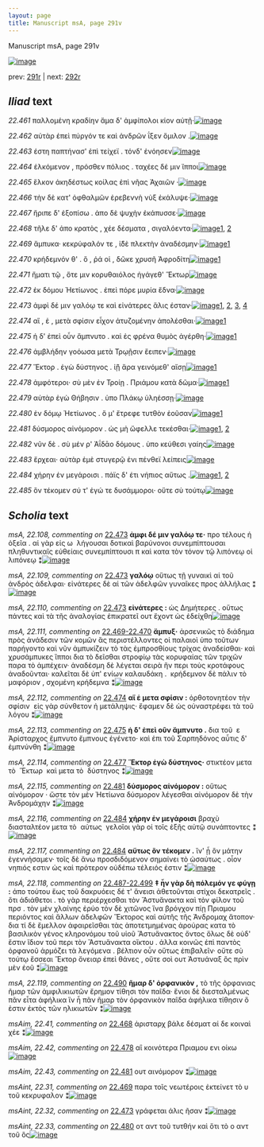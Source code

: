 ```yaml
---
layout: page
title: Manuscript msA, page 291v
---
```


Manuscript msA, page 291v

[![image](http://www.homermultitext.org/iipsrv?OBJ=IIP,1.0&FIF=/project/homer/pyramidal/deepzoom/hmt/vaimg/2017a/VA291VN_0793.tif&WID=100&CVT=JPEG)](http://www.homermultitext.org/ict2/?urn=urn:cite2:hmt:vaimg.2017a:VA291VN_0793)

prev:  [291r](../291r) | next:  [292r](../292r)

## *Iliad* text

*22.461* <a id="22.461"/> παλλομένη κραδίην ἅμα δ' ἀμφίπολοι κίον αὐτῇ·[![image](http://www.homermultitext.org/iipsrv?OBJ=IIP,1.0&FIF=/project/homer/pyramidal/deepzoom/hmt/vaimg/2017a/VA291VN_0793.tif&RGN=0.4772,0.2264,0.4270,0.02393&WID=1000&CVT=JPEG)](http://www.homermultitext.org/ict2/?urn=urn:cite2:hmt:vaimg.2017a:VA291VN_0793@0.4772,0.2264,0.4270,0.02393)

*22.462* <a id="22.462"/> αὐτὰρ ἐπεὶ πύργόν τε καὶ ἀνδρῶν ΐξεν ὅμιλον .[![image](http://www.homermultitext.org/iipsrv?OBJ=IIP,1.0&FIF=/project/homer/pyramidal/deepzoom/hmt/vaimg/2017a/VA291VN_0793.tif&RGN=0.4772,0.2469,0.4033,0.02393&WID=1000&CVT=JPEG)](http://www.homermultitext.org/ict2/?urn=urn:cite2:hmt:vaimg.2017a:VA291VN_0793@0.4772,0.2469,0.4033,0.02393)

*22.463* <a id="22.463"/> έστη παπτήνασ' ἐπὶ τείχεϊ . τόνδ' ἐνόησεν[![image](http://www.homermultitext.org/iipsrv?OBJ=IIP,1.0&FIF=/project/homer/pyramidal/deepzoom/hmt/vaimg/2017a/VA291VN_0793.tif&RGN=0.4790,0.2654,0.3755,0.02365&WID=1000&CVT=JPEG)](http://www.homermultitext.org/ict2/?urn=urn:cite2:hmt:vaimg.2017a:VA291VN_0793@0.4790,0.2654,0.3755,0.02365)

*22.464* <a id="22.464"/> ἑλκόμενον , πρόσθεν πόλιος . ταχέες δέ μιν ἵπποι[![image](http://www.homermultitext.org/iipsrv?OBJ=IIP,1.0&FIF=/project/homer/pyramidal/deepzoom/hmt/vaimg/2017a/VA291VN_0793.tif&RGN=0.4781,0.2873,0.4025,0.02116&WID=1000&CVT=JPEG)](http://www.homermultitext.org/ict2/?urn=urn:cite2:hmt:vaimg.2017a:VA291VN_0793@0.4781,0.2873,0.4025,0.02116)

*22.465* <a id="22.465"/> ἕλκον ἀκηδέστως κοίλας ἐπὶ νῆας Ἀχαιῶν ·[![image](http://www.homermultitext.org/iipsrv?OBJ=IIP,1.0&FIF=/project/homer/pyramidal/deepzoom/hmt/vaimg/2017a/VA291VN_0793.tif&RGN=0.4794,0.3041,0.3931,0.02351&WID=1000&CVT=JPEG)](http://www.homermultitext.org/ict2/?urn=urn:cite2:hmt:vaimg.2017a:VA291VN_0793@0.4794,0.3041,0.3931,0.02351)

*22.466* <a id="22.466"/> τὴν δὲ κατ' ὀφθαλμῶν ἐρεβεννὴ νὺξ ἐκάλυψε·[![image](http://www.homermultitext.org/iipsrv?OBJ=IIP,1.0&FIF=/project/homer/pyramidal/deepzoom/hmt/vaimg/2017a/VA291VN_0793.tif&RGN=0.4788,0.3238,0.3950,0.02393&WID=1000&CVT=JPEG)](http://www.homermultitext.org/ict2/?urn=urn:cite2:hmt:vaimg.2017a:VA291VN_0793@0.4788,0.3238,0.3950,0.02393)

*22.467* <a id="22.467"/> ἤριπε δ' ἐξοπίσω . ἀπο δὲ ψυχὴν ἐκάπυσσε·[![image](http://www.homermultitext.org/iipsrv?OBJ=IIP,1.0&FIF=/project/homer/pyramidal/deepzoom/hmt/vaimg/2017a/VA291VN_0793.tif&RGN=0.4790,0.3450,0.3790,0.02254&WID=1000&CVT=JPEG)](http://www.homermultitext.org/ict2/?urn=urn:cite2:hmt:vaimg.2017a:VA291VN_0793@0.4790,0.3450,0.3790,0.02254)

*22.468* <a id="22.468"/> τῆλε δ' ἀπο κρατὸς , χέε δέσματα , σιγαλόεντα·[![image](http://www.homermultitext.org/iipsrv?OBJ=IIP,1.0&FIF=/project/homer/pyramidal/deepzoom/hmt/vaimg/2017a/VA291VN_0793.tif&RGN=0.4781,0.3611,0.3815,0.02393&WID=1000&CVT=JPEG)](http://www.homermultitext.org/ict2/?urn=urn:cite2:hmt:vaimg.2017a:VA291VN_0793@0.4781,0.3611,0.3815,0.02393)[1](#msAim_22.41), [2](#msA_22.106)

*22.469* <a id="22.469"/> ἄμπυκα· κεκρύφαλόν τε , ἰ̈δὲ πλεκτὴν ἀναδέσμην·[![image](http://www.homermultitext.org/iipsrv?OBJ=IIP,1.0&FIF=/project/homer/pyramidal/deepzoom/hmt/vaimg/2017a/VA291VN_0793.tif&RGN=0.4772,0.3776,0.4211,0.02600&WID=1000&CVT=JPEG)](http://www.homermultitext.org/ict2/?urn=urn:cite2:hmt:vaimg.2017a:VA291VN_0793@0.4772,0.3776,0.4211,0.02600)[1](#msAint_22.31)

*22.470* <a id="22.470"/> κρήδεμνόν θ' . ὅ , ῥά οἱ , δῶκε χρυσῆ Ἀφροδίτη[![image](http://www.homermultitext.org/iipsrv?OBJ=IIP,1.0&FIF=/project/homer/pyramidal/deepzoom/hmt/vaimg/2017a/VA291VN_0793.tif&RGN=0.4764,0.4008,0.3828,0.02199&WID=1000&CVT=JPEG)](http://www.homermultitext.org/ict2/?urn=urn:cite2:hmt:vaimg.2017a:VA291VN_0793@0.4764,0.4008,0.3828,0.02199)[1](#msA_22.107)

*22.471* <a id="22.471"/> ἤματι τῷ , ὅτε μιν κορυθαιόλος ἠγάγεθ' Ἕκτωρ[![image](http://www.homermultitext.org/iipsrv?OBJ=IIP,1.0&FIF=/project/homer/pyramidal/deepzoom/hmt/vaimg/2017a/VA291VN_0793.tif&RGN=0.4781,0.4166,0.3972,0.02254&WID=1000&CVT=JPEG)](http://www.homermultitext.org/ict2/?urn=urn:cite2:hmt:vaimg.2017a:VA291VN_0793@0.4781,0.4166,0.3972,0.02254)

*22.472* <a id="22.472"/> ἐκ δόμου Ἠετίωνος . ἐπεὶ πόρε μυρία ἕδνα·[![image](http://www.homermultitext.org/iipsrv?OBJ=IIP,1.0&FIF=/project/homer/pyramidal/deepzoom/hmt/vaimg/2017a/VA291VN_0793.tif&RGN=0.4777,0.4375,0.3690,0.02006&WID=1000&CVT=JPEG)](http://www.homermultitext.org/ict2/?urn=urn:cite2:hmt:vaimg.2017a:VA291VN_0793@0.4777,0.4375,0.3690,0.02006)

*22.473* <a id="22.473"/> ἀμφὶ δέ μιν γαλόῳ τε καὶ εἰνάτερες ἅλις έσταν·[![image](http://www.homermultitext.org/iipsrv?OBJ=IIP,1.0&FIF=/project/homer/pyramidal/deepzoom/hmt/vaimg/2017a/VA291VN_0793.tif&RGN=0.4770,0.4512,0.4044,0.02559&WID=1000&CVT=JPEG)](http://www.homermultitext.org/ict2/?urn=urn:cite2:hmt:vaimg.2017a:VA291VN_0793@0.4770,0.4512,0.4044,0.02559)[1](#msAint_22.32), [2](#msA_22.108), [3](#msA_22.110), [4](#msA_22.109)

*22.474* <a id="22.474"/> αἵ , ἑ , μετὰ σφίσιν εἶχον ἀτυζομένην ἀπολέσθαι·[![image](http://www.homermultitext.org/iipsrv?OBJ=IIP,1.0&FIF=/project/homer/pyramidal/deepzoom/hmt/vaimg/2017a/VA291VN_0793.tif&RGN=0.4788,0.4726,0.3891,0.02407&WID=1000&CVT=JPEG)](http://www.homermultitext.org/ict2/?urn=urn:cite2:hmt:vaimg.2017a:VA291VN_0793@0.4788,0.4726,0.3891,0.02407)[1](#msA_22.112)

*22.475* <a id="22.475"/> ἡ δ' ἐπεὶ οὖν ἄμπνυτο . καὶ ἐς φρένα θυμὸς ἀγέρθη·[![image](http://www.homermultitext.org/iipsrv?OBJ=IIP,1.0&FIF=/project/homer/pyramidal/deepzoom/hmt/vaimg/2017a/VA291VN_0793.tif&RGN=0.4788,0.4903,0.4092,0.02310&WID=1000&CVT=JPEG)](http://www.homermultitext.org/ict2/?urn=urn:cite2:hmt:vaimg.2017a:VA291VN_0793@0.4788,0.4903,0.4092,0.02310)[1](#msA_22.113)

*22.476* <a id="22.476"/> ἀμβλήδην γοόωσα μετὰ Τρῳῇσιν ἔειπεν·[![image](http://www.homermultitext.org/iipsrv?OBJ=IIP,1.0&FIF=/project/homer/pyramidal/deepzoom/hmt/vaimg/2017a/VA291VN_0793.tif&RGN=0.4772,0.5084,0.3780,0.02752&WID=1000&CVT=JPEG)](http://www.homermultitext.org/ict2/?urn=urn:cite2:hmt:vaimg.2017a:VA291VN_0793@0.4772,0.5084,0.3780,0.02752)

*22.477* <a id="22.477"/> Ἕκτορ . ἐγὼ δύστηνος . ἰ̈ῇ ἄρα γεινόμεθ' αἴσῃ[![image](http://www.homermultitext.org/iipsrv?OBJ=IIP,1.0&FIF=/project/homer/pyramidal/deepzoom/hmt/vaimg/2017a/VA291VN_0793.tif&RGN=0.4705,0.5307,0.3915,0.02407&WID=1000&CVT=JPEG)](http://www.homermultitext.org/ict2/?urn=urn:cite2:hmt:vaimg.2017a:VA291VN_0793@0.4705,0.5307,0.3915,0.02407)[1](#msA_22.114)

*22.478* <a id="22.478"/> ἀμφότεροι· σὺ μὲν ἐν Τροίῃ . Πριάμου κατὰ δῶμα·[![image](http://www.homermultitext.org/iipsrv?OBJ=IIP,1.0&FIF=/project/homer/pyramidal/deepzoom/hmt/vaimg/2017a/VA291VN_0793.tif&RGN=0.4814,0.5484,0.4287,0.02614&WID=1000&CVT=JPEG)](http://www.homermultitext.org/ict2/?urn=urn:cite2:hmt:vaimg.2017a:VA291VN_0793@0.4814,0.5484,0.4287,0.02614)[1](#msAim_22.42)

*22.479* <a id="22.479"/> αὐτὰρ ἐγὼ Θήβησιν . ὑπο Πλάκῳ ὑληέσσῃ·[![image](http://www.homermultitext.org/iipsrv?OBJ=IIP,1.0&FIF=/project/homer/pyramidal/deepzoom/hmt/vaimg/2017a/VA291VN_0793.tif&RGN=0.4799,0.5669,0.3640,0.02462&WID=1000&CVT=JPEG)](http://www.homermultitext.org/ict2/?urn=urn:cite2:hmt:vaimg.2017a:VA291VN_0793@0.4799,0.5669,0.3640,0.02462)

*22.480* <a id="22.480"/> ἐν δόμῳ Ἠετίωνος . ὅ μ' ἔτρεφε τυτθὸν ἐοῦσαν[![image](http://www.homermultitext.org/iipsrv?OBJ=IIP,1.0&FIF=/project/homer/pyramidal/deepzoom/hmt/vaimg/2017a/VA291VN_0793.tif&RGN=0.4519,0.5840,0.4331,0.02517&WID=1000&CVT=JPEG)](http://www.homermultitext.org/ict2/?urn=urn:cite2:hmt:vaimg.2017a:VA291VN_0793@0.4519,0.5840,0.4331,0.02517)[1](#msAint_22.33)

*22.481* <a id="22.481"/> δύσμορος αἰνόμορον . ὡς μὴ ὤφελλε τεκέσθαι·[![image](http://www.homermultitext.org/iipsrv?OBJ=IIP,1.0&FIF=/project/homer/pyramidal/deepzoom/hmt/vaimg/2017a/VA291VN_0793.tif&RGN=0.4783,0.6025,0.4149,0.02808&WID=1000&CVT=JPEG)](http://www.homermultitext.org/ict2/?urn=urn:cite2:hmt:vaimg.2017a:VA291VN_0793@0.4783,0.6025,0.4149,0.02808)[1](#msA_22.115), [2](#msAim_22.43)

*22.482* <a id="22.482"/> νῦν δὲ . σὺ μέν ρ' Ἀΐδᾱο δόμους . ὑπο κεύθεσι γαίης[![image](http://www.homermultitext.org/iipsrv?OBJ=IIP,1.0&FIF=/project/homer/pyramidal/deepzoom/hmt/vaimg/2017a/VA291VN_0793.tif&RGN=0.4854,0.6206,0.4024,0.02711&WID=1000&CVT=JPEG)](http://www.homermultitext.org/ict2/?urn=urn:cite2:hmt:vaimg.2017a:VA291VN_0793@0.4854,0.6206,0.4024,0.02711)

*22.483* <a id="22.483"/> ἔρχεαι· αὐτὰρ ἐμὲ στυγερῷ ἐνι πένθεϊ λείπεις[![image](http://www.homermultitext.org/iipsrv?OBJ=IIP,1.0&FIF=/project/homer/pyramidal/deepzoom/hmt/vaimg/2017a/VA291VN_0793.tif&RGN=0.4851,0.6422,0.4210,0.02545&WID=1000&CVT=JPEG)](http://www.homermultitext.org/ict2/?urn=urn:cite2:hmt:vaimg.2017a:VA291VN_0793@0.4851,0.6422,0.4210,0.02545)

*22.484* <a id="22.484"/> χήρην ἐν μεγάροισι . πάϊς δ' έτι νήπιος αὕτως .[![image](http://www.homermultitext.org/iipsrv?OBJ=IIP,1.0&FIF=/project/homer/pyramidal/deepzoom/hmt/vaimg/2017a/VA291VN_0793.tif&RGN=0.4838,0.6584,0.3950,0.02780&WID=1000&CVT=JPEG)](http://www.homermultitext.org/ict2/?urn=urn:cite2:hmt:vaimg.2017a:VA291VN_0793@0.4838,0.6584,0.3950,0.02780)[1](#msA_22.116), [2](#msA_22.117)

*22.485* <a id="22.485"/> ὃν τέκομεν σύ τ' ἐγώ τε δυσάμμοροι· οὔτε σὺ τούτῳ[![image](http://www.homermultitext.org/iipsrv?OBJ=IIP,1.0&FIF=/project/homer/pyramidal/deepzoom/hmt/vaimg/2017a/VA291VN_0793.tif&RGN=0.4840,0.6766,0.4153,0.02946&WID=1000&CVT=JPEG)](http://www.homermultitext.org/ict2/?urn=urn:cite2:hmt:vaimg.2017a:VA291VN_0793@0.4840,0.6766,0.4153,0.02946)

## *Scholia* text

*msA, 22.108, commenting on* [22.473](#22.473)  <a id="msA_22.108"/> **ἀμφι δέ μιν γαλόῳ τε·** προ τέλους ἡ ὀξεῖα . αἱ γὰρ εἰς ω  λήγουσαι δοτικαὶ βαρύνονοι συνεμπίπτουσαι πληθυντικαῖς εὐθείαις συνεμπίπτουσι π καὶ κατα τὸν τόνον τῷ λιπόνεῳ οἱ λιπόνεῳ ⁑[![image](http://www.homermultitext.org/iipsrv?OBJ=IIP,1.0&FIF=/project/homer/pyramidal/deepzoom/hmt/vaimg/2017a/VA291VN_0793.tif&RGN=0.2323,0.2812,0.1990,0.1145&WID=1000&CVT=JPEG)](http://www.homermultitext.org/ict2/?urn=urn:cite2:hmt:vaimg.2017a:VA291VN_0793@0.2323,0.2812,0.1990,0.1145)

*msA, 22.109, commenting on* [22.473](#22.473)  <a id="msA_22.109"/> **γαλόῳ** οὕτως τῇ γυναικὶ αἱ τοῦ ἀνδρὸς ἀδελφαι· εἰνάτερες δὲ αἱ τῶν ἀδελφῶν γυναῖκες προς ἀλλήλας ⁑[![image](http://www.homermultitext.org/iipsrv?OBJ=IIP,1.0&FIF=/project/homer/pyramidal/deepzoom/hmt/vaimg/2017a/VA291VN_0793.tif&RGN=0.2402,0.3811,0.1887,0.03665&WID=1000&CVT=JPEG)](http://www.homermultitext.org/ict2/?urn=urn:cite2:hmt:vaimg.2017a:VA291VN_0793@0.2402,0.3811,0.1887,0.03665)

*msA, 22.110, commenting on* [22.473](#22.473)  <a id="msA_22.110"/> **εἰνάτερες :** ὡς Δημήτερες . οὕτως πάντες καὶ τὰ τῆς ἀναλογίας ἐπικρατεῖ ουτ ἔχοντ ὡς ἐδείχθη[![image](http://www.homermultitext.org/iipsrv?OBJ=IIP,1.0&FIF=/project/homer/pyramidal/deepzoom/hmt/vaimg/2017a/VA291VN_0793.tif&RGN=0.2203,0.4137,0.2139,0.07303&WID=1000&CVT=JPEG)](http://www.homermultitext.org/ict2/?urn=urn:cite2:hmt:vaimg.2017a:VA291VN_0793@0.2203,0.4137,0.2139,0.07303)

*msA, 22.111, commenting on* [22.469-22.470](#22.469-22.470)  <a id="msA_22.111"/> **ἄμπυξ·** ἀρσενικῶς τὸ διάδημα πρὸς ἀνάδεσιν τῶν κομῶν ἃς περιστέλλοντες οἱ παλαιοὶ ὑπο τοῦτων παρήγοντο καὶ νῦν ἀμπυκίζειν τὸ τὰς ἐμπροσθίους τρίχας ἀναδείσθαι· καὶ χρυσάμπυκες ἵπποι δια τὸ δεῖσθαι στροφίῳ τὰς κορυφαίας τῶν τριχῶν παρα τὸ ἀμπέχειν· ἀναδέσμη δὲ λέγεται σειρὰ ἣν περι τοὺς κροτάφους ἀναδοῦνται· καλεῖται δὲ ὑπ' ενίων καλαυδάκη .  κρήδεμνον δὲ πάλιν τὸ μαφόριον , σχομένη κρήδεμνα ⁑[![image](http://www.homermultitext.org/iipsrv?OBJ=IIP,1.0&FIF=/project/homer/pyramidal/deepzoom/hmt/vaimg/2017a/VA291VN_0793.tif&RGN=0.2220,0.4833,0.2207,0.05048&WID=1000&CVT=JPEG)](http://www.homermultitext.org/ict2/?urn=urn:cite2:hmt:vaimg.2017a:VA291VN_0793@0.2220,0.4833,0.2207,0.05048)

*msA, 22.112, commenting on* [22.474](#22.474)  <a id="msA_22.112"/> **αἵ ἑ μετα σφίσιν :** ὀρθοτονητέον τὴν  σφίσιν  εἰς γὰρ σύνθετον ἡ μετάληψις· ἔφαμεν δὲ ὡς οὐναστρέφει τὰ τοῦ λόγου ⁑[![image](http://www.homermultitext.org/iipsrv?OBJ=IIP,1.0&FIF=/project/homer/pyramidal/deepzoom/hmt/vaimg/2017a/VA291VN_0793.tif&RGN=0.2203,0.5296,0.2078,0.05297&WID=1000&CVT=JPEG)](http://www.homermultitext.org/ict2/?urn=urn:cite2:hmt:vaimg.2017a:VA291VN_0793@0.2203,0.5296,0.2078,0.05297)

*msA, 22.113, commenting on* [22.475](#22.475)  <a id="msA_22.113"/> **ἡ δ' ἐπεὶ οῦν ἄμπνυτο .** δια τοῦ  ε   Ἀρίσταρχος ἔμπνυτο ἔμπνους ἐγένετο· καὶ ἐπι τοῦ Σαρπηδόνος αὖτις δ' ἐμπνύνθη ⁑[![image](http://www.homermultitext.org/iipsrv?OBJ=IIP,1.0&FIF=/project/homer/pyramidal/deepzoom/hmt/vaimg/2017a/VA291VN_0793.tif&RGN=0.2262,0.5831,0.2224,0.1469&WID=1000&CVT=JPEG)](http://www.homermultitext.org/ict2/?urn=urn:cite2:hmt:vaimg.2017a:VA291VN_0793@0.2262,0.5831,0.2224,0.1469)

*msA, 22.114, commenting on* [22.477](#22.477)  <a id="msA_22.114"/> **Ἕκτορ ἐγὼ δύστηνος·** στικτέον μετα τὸ  Ἕκτωρ  καὶ μετα τὸ  δύστηνος ⁑[![image](http://www.homermultitext.org/iipsrv?OBJ=IIP,1.0&FIF=/project/homer/pyramidal/deepzoom/hmt/vaimg/2017a/VA291VN_0793.tif&RGN=0.2430,0.7201,0.6349,0.01840&WID=1000&CVT=JPEG)](http://www.homermultitext.org/ict2/?urn=urn:cite2:hmt:vaimg.2017a:VA291VN_0793@0.2430,0.7201,0.6349,0.01840)

*msA, 22.115, commenting on* [22.481](#22.481)  <a id="msA_22.115"/> **δύσμορος αἱνόμορον :** οὕτως  αἰνόμορον · ὥστε τὸν μὲν Ἠετίωνα δύσμορον λέγεσθαι αἰνόμορον δὲ τὴν Ἀνδρομάχην ⁑[![image](http://www.homermultitext.org/iipsrv?OBJ=IIP,1.0&FIF=/project/homer/pyramidal/deepzoom/hmt/vaimg/2017a/VA291VN_0793.tif&RGN=0.2461,0.7350,0.6052,0.01646&WID=1000&CVT=JPEG)](http://www.homermultitext.org/ict2/?urn=urn:cite2:hmt:vaimg.2017a:VA291VN_0793@0.2461,0.7350,0.6052,0.01646)

*msA, 22.116, commenting on* [22.484](#22.484)  <a id="msA_22.116"/> **χήρην ἐν μεγάροισι** βραχὺ διασταλτέον μετα τὸ  αύτως  γελοῖοι γὰρ οἱ τοῖς ἑξῆς αὐτῷ συνάπτοντες ⁑[![image](http://www.homermultitext.org/iipsrv?OBJ=IIP,1.0&FIF=/project/homer/pyramidal/deepzoom/hmt/vaimg/2017a/VA291VN_0793.tif&RGN=0.2469,0.7484,0.3860,0.01383&WID=1000&CVT=JPEG)](http://www.homermultitext.org/ict2/?urn=urn:cite2:hmt:vaimg.2017a:VA291VN_0793@0.2469,0.7484,0.3860,0.01383)

*msA, 22.117, commenting on* [22.484](#22.484)  <a id="msA_22.117"/> **αὕτως ὃν τέκομεν .** ἵν' ᾖ ὃν μάτην ἐγεννήσαμεν· τοῖς δὲ ἄνω προσδιδόμενον σημαίνει τὸ ὡσαύτως . οἷον νηπιός εστιν ὡς καὶ πρότερον οὐδέπω τέλειός ἐστιν ⁑[![image](http://www.homermultitext.org/iipsrv?OBJ=IIP,1.0&FIF=/project/homer/pyramidal/deepzoom/hmt/vaimg/2017a/VA291VN_0793.tif&RGN=0.2437,0.7440,0.6516,0.02988&WID=1000&CVT=JPEG)](http://www.homermultitext.org/ict2/?urn=urn:cite2:hmt:vaimg.2017a:VA291VN_0793@0.2437,0.7440,0.6516,0.02988)

*msA, 22.118, commenting on* [22.487-22.499](#22.487-22.499)  <a id="msA_22.118"/> **‡ ἦν γὰρ δὴ πόλεμόν γε φύγῃ :** ἀπο τούτου ἕως τοῦ δακρυόεις δέ τ' ἄνεισι ἀθετοῦνται στίχοι δεκατρεῖς . ὅτι ἀδιάθετοι . τὸ γὰρ περιέρχεσθαι τὸν Ἄστυἄνακτα καὶ τὸν φίλον τοῦ πρσ . τὸν μὲν χλαίνης ἐρύο τὸν δὲ χιτῶνος ἵνα βρόγχον πίῃ Πριαμου περιόντος καὶ ἄλλων ἀδελφῶν Ἕκτορος καὶ αὐτῆς τῆς Ἀνδρομαχ ἄτοπον· δια τί δὲ ἔμελλον ἀφαιρεῖσθαι τὰς ἀποτετμημένας ἀρούρας κατα τὸ βασιλικὸν γένος κληρονόμου τοῦ υἱοῦ Ἄστυἄνακτος ὄντος ὅλως δὲ οὐδ' ἔστιν ἴδιον τοῦ περι τὸν Ἄστυἄνακτα οἴκτου . ἀλλα κοινῶς ἐπὶ παντὸς ὀρφανοῦ ἁρμόζει τὰ λεγόμενα . βέλτιον οὖν οὕτως ἐπιβαλεῖν· οὔτε σὺ τούτῳ ἔσσεαι Ἕκτορ ὄνειαρ ἐπεὶ θάνες , οὔτε σοὶ ουτ Ἀστυάναξ ὃς πρὶν μὲν ἑοῦ ⁑[![image](http://www.homermultitext.org/iipsrv?OBJ=IIP,1.0&FIF=/project/homer/pyramidal/deepzoom/hmt/vaimg/2017a/VA291VN_0793.tif&RGN=0.2450,0.7528,0.6680,0.03306&WID=1000&CVT=JPEG)](http://www.homermultitext.org/ict2/?urn=urn:cite2:hmt:vaimg.2017a:VA291VN_0793@0.2450,0.7528,0.6680,0.03306)

*msA, 22.119, commenting on* [22.490](#22.490)  <a id="msA_22.119"/> **ῆμαρ δ' ὀρφανικὸν ,** τὸ τῆς ὀρφανιας ῆμαρ τῶν ἀμφιλικιωτῶν ἔρημον τίθησι τὸν παῖδα· ἔνιοι δὲ διεσταλμένως πᾶν εἶτα ἀφήλικα ἵν ἦ πᾶν ῆμαρ τὸν ὀρφανικὸν παῖδα ἀφήλικα τίθησιν ὅ ἐστιν ἐκτὸς τῶν ηλικιωτῶν ⁑[![image](http://www.homermultitext.org/iipsrv?OBJ=IIP,1.0&FIF=/project/homer/pyramidal/deepzoom/hmt/vaimg/2017a/VA291VN_0793.tif&RGN=0.2447,0.7672,0.6641,0.02877&WID=1000&CVT=JPEG)](http://www.homermultitext.org/ict2/?urn=urn:cite2:hmt:vaimg.2017a:VA291VN_0793@0.2447,0.7672,0.6641,0.02877)

*msAim, 22.41, commenting on* [22.468](#22.468)  <a id="msAim_22.41"/> ἀρισταρχ βάλε δέσματ αἱ δε κοιναὶ χέε ⁑[![image](http://www.homermultitext.org/iipsrv?OBJ=IIP,1.0&FIF=/project/homer/pyramidal/deepzoom/hmt/vaimg/2017a/VA291VN_0793.tif&RGN=0.4241,0.3615,0.05951,0.05159&WID=1000&CVT=JPEG)](http://www.homermultitext.org/ict2/?urn=urn:cite2:hmt:vaimg.2017a:VA291VN_0793@0.4241,0.3615,0.05951,0.05159)

*msAim, 22.42, commenting on* [22.478](#22.478)  <a id="msAim_22.42"/> αἳ κοινότερα Πριαμου ενι οίκω[![image](http://www.homermultitext.org/iipsrv?OBJ=IIP,1.0&FIF=/project/homer/pyramidal/deepzoom/hmt/vaimg/2017a/VA291VN_0793.tif&RGN=0.4206,0.5495,0.06319,0.04232&WID=1000&CVT=JPEG)](http://www.homermultitext.org/ict2/?urn=urn:cite2:hmt:vaimg.2017a:VA291VN_0793@0.4206,0.5495,0.06319,0.04232)

*msAim, 22.43, commenting on* [22.481](#22.481)  <a id="msAim_22.43"/> ουτ αινόμορον ⁑[![image](http://www.homermultitext.org/iipsrv?OBJ=IIP,1.0&FIF=/project/homer/pyramidal/deepzoom/hmt/vaimg/2017a/VA291VN_0793.tif&RGN=0.4342,0.6102,0.04643,0.03001&WID=1000&CVT=JPEG)](http://www.homermultitext.org/ict2/?urn=urn:cite2:hmt:vaimg.2017a:VA291VN_0793@0.4342,0.6102,0.04643,0.03001)

*msAint, 22.31, commenting on* [22.469](#22.469)  <a id="msAint_22.31"/> παρα τοῖς νεωτέροις ἐκτείνετ τὸ υ τοῦ κεκρυφαλον ⁑[![image](http://www.homermultitext.org/iipsrv?OBJ=IIP,1.0&FIF=/project/homer/pyramidal/deepzoom/hmt/vaimg/2017a/VA291VN_0793.tif&RGN=0.8672,0.3878,0.05380,0.04938&WID=1000&CVT=JPEG)](http://www.homermultitext.org/ict2/?urn=urn:cite2:hmt:vaimg.2017a:VA291VN_0793@0.8672,0.3878,0.05380,0.04938)

*msAint, 22.32, commenting on* [22.473](#22.473)  <a id="msAint_22.32"/> γράφεται άλις ῆσαν ⁑[![image](http://www.homermultitext.org/iipsrv?OBJ=IIP,1.0&FIF=/project/homer/pyramidal/deepzoom/hmt/vaimg/2017a/VA291VN_0793.tif&RGN=0.8755,0.4411,0.04422,0.03596&WID=1000&CVT=JPEG)](http://www.homermultitext.org/ict2/?urn=urn:cite2:hmt:vaimg.2017a:VA291VN_0793@0.8755,0.4411,0.04422,0.03596)

*msAint, 22.33, commenting on* [22.480](#22.480)  <a id="msAint_22.33"/> οτ αντ τοῦ τυτθήν καὶ ὅτι τὸ ο αντ τοῦ ὃς[![image](http://www.homermultitext.org/iipsrv?OBJ=IIP,1.0&FIF=/project/homer/pyramidal/deepzoom/hmt/vaimg/2017a/VA291VN_0793.tif&RGN=0.8784,0.5813,0.04643,0.03914&WID=1000&CVT=JPEG)](http://www.homermultitext.org/ict2/?urn=urn:cite2:hmt:vaimg.2017a:VA291VN_0793@0.8784,0.5813,0.04643,0.03914)